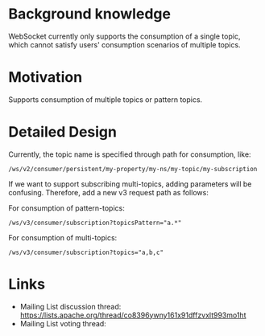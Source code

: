 # Background knowledge

WebSocket currently only supports the consumption of a single topic, which cannot satisfy users' consumption scenarios of multiple topics.

# Motivation

Supports consumption of multiple topics or pattern topics.


# Detailed Design

Currently, the topic name is specified through path for consumption, like:
```
/ws/v2/consumer/persistent/my-property/my-ns/my-topic/my-subscription
```
If we want to support subscribing multi-topics, adding parameters will be confusing. Therefore, add a new v3 request path as follows:

For consumption of pattern-topics:
```
/ws/v3/consumer/subscription?topicsPattern="a.*"
```
For consumption of multi-topics:
```
/ws/v3/consumer/subscription?topics="a,b,c"
```

# Links

* Mailing List discussion thread: https://lists.apache.org/thread/co8396ywny161x91dffzvxlt993mo1ht
* Mailing List voting thread:

